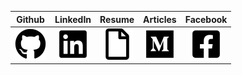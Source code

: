 Github | LinkedIn | Resume | Articles | Facebook
:-: | :-: | :-: | :-: | :-:
[![github](.images/github.png)](https://github.com/DerekRoberts) | [![linkedin](.images/linkedin.png)](https://www.linkedin.com/in/derekroberts) | [![resume](.images/file.png)](https://docs.google.com/document/d/1n7aJWhlX8gQZX0L8HEi4P_iazfXE7WUVNmDLM-8vIN8) | [![medium](.images/medium.png)](https://derek-roberts.medium.com) | [![facebook](.images/facebook.png)](https://www.facebook.com/DerekTARoberts)
